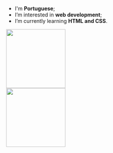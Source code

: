 - I'm <strong>Portuguese</strong>;
- I’m interested in <strong>web development</strong>;
- I’m currently learning <strong>HTML and CSS</strong>.

<div align="left">
  <a href="https://github.com/alexkoyomi">
  <img height="160em" src="https://github-readme-stats.vercel.app/api?username=alexkoyomi&show_icons=true&theme=dark&include_all_commits=true&count_private=true" />
  <br><img height="160em" src="https://github-readme-stats.vercel.app/api/top-langs/?username=alexkoyomi&layout=compact&langs_count=7&theme=dark" /><br>
</div>


<!---
AlexKoyomi/AlexKoyomi is a ✨ special ✨ repository because its `README.md` (this file) appears on your GitHub profile.
You can click the Preview link to take a look at your changes.
--->
